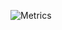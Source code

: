 

<!--
**thenithinbalaji/thenithinbalaji** is a ✨ _special_ ✨ repository because its `README.md` (this file) appears on your GitHub profile.

Here are some ideas to get you started:

- 🔭 I’m currently working on ...
- 🌱 I’m currently learning ...
- 👯 I’m looking to collaborate on ...
- 🤔 I’m looking for help with ...
- 💬 Ask me about ...
- 📫 How to reach me: ...
- 😄 Pronouns: ...
- ⚡ Fun fact: ...
-->

![Metrics](https://metrics.lecoq.io/thenithinbalaji?template=classic&repositories.forks=true&introduction=1&lines=1&notable=1&languages=1&people=1&languages.limit=8&languages.threshold=0%25&languages.colors=github&languages.sections=most-used&languages.details=bytes-size&languages.indepth=false&languages.analysis.timeout=15&languages.categories=markup%2C%20programming&languages.recent.categories=markup%2C%20programming&languages.recent.load=300&languages.recent.days=14&people.limit=25&people.identicons=false&people.size=28&people.types=followers%2C%20following&people.shuffle=true&notable.from=organization&notable.repositories=false&notable.indepth=false&notable.types=commit%2C%20issues&introduction.title=true&config.timezone=Asia%2FCalcutta)
